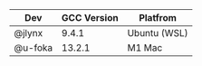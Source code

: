 | Dev      | GCC Version | Platfrom     |
|----------|-------------|--------------|
| @jlynx   | 9.4.1       | Ubuntu (WSL) |
| @u-foka | 13.2.1       | M1 Mac |